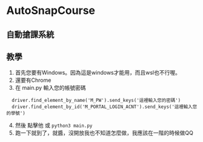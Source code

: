 # AutoSnapCourse
## 自動搶課系統
## 教學

1. 首先您要有Windows。因為這是windows才能用，而且wsl也不行喔。
2. 還要有Chrome
3. 在 main.py 輸入您的帳號密碼
```py=
  driver.find_element_by_name('M_PW').send_keys('這裡輸入您的密碼')
  driver.find_element_by_id('M_PORTAL_LOGIN_ACNT').send_keys('這裡輸入您的學號')
```
4. 然後 點擊他 或 ```python3 main.py```
5. 跑一下就到了，就醬，沒開放我也不知道怎麼做，我應該在一階的時候做QQ
